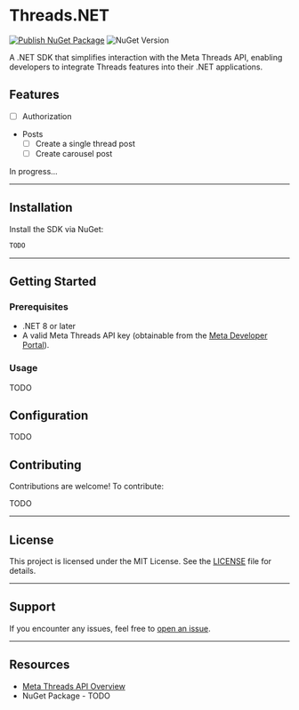 # Threads.NET

[![Publish NuGet Package](https://github.com/kubawajs/Threads.NET/actions/workflows/publish-nuget.yml/badge.svg)](https://github.com/kubawajs/Threads.NET/actions/workflows/publish-nuget.yml)
![NuGet Version](https://img.shields.io/nuget/vpre/Threads.NET.Sdk?logo=nuget&labelColor=%23004880)

A .NET SDK that simplifies interaction with the Meta Threads API, enabling developers to integrate Threads features into their .NET applications.

## Features

- [ ] Authorization
- Posts
    - [ ] Create a single thread post
    - [ ] Create carousel post

In progress...

---

## Installation

Install the SDK via NuGet:

```bash
TODO
```

---

## Getting Started

### Prerequisites

- .NET 8 or later
- A valid Meta Threads API key (obtainable from the [Meta Developer Portal](https://developers.meta.com)).

### Usage

TODO

## Configuration

TODO

## Contributing

Contributions are welcome! To contribute:

TODO

---

## License

This project is licensed under the MIT License. See the [LICENSE](LICENSE) file for details.

---

## Support

If you encounter any issues, feel free to [open an issue](https://github.com/kubawajs/threads-net/issues).

---

## Resources

- [Meta Threads API Overview](https://developers.facebook.com/docs/threads/overview)
- NuGet Package - TODO
